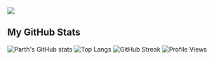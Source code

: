 <img src="https://github-readme-stats.vercel.app/api/top-langs/?username=ParthA164"/>

## My GitHub Stats
![Parth's GitHub stats](https://github-readme-stats.vercel.app/api?username=ParthA164&show_icons=true&theme=radical)
![Top Langs](https://github-readme-stats.vercel.app/api/top-langs/?username=ParthA164&layout=compact&theme=radical)
![GitHub Streak](https://github-readme-streak-stats.herokuapp.com/?user=ParthA164&theme=radical)
![Profile Views](https://komarev.com/ghpvc/?username=ParthA164&color=blue)
